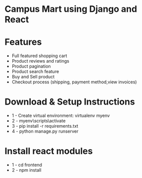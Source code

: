 # Campus Mart using Django and React

# Features
* Full featured shopping cart
* Product reviews and ratings
* Product pagination
* Product search feature
* Buy and Sell product
* Checkout process (shipping, payment method,view invoices)


# Download & Setup Instructions

* 1 - Create virtual environment: virtualenv myenv
* 2 - myenv\scripts\activate
* 3 - pip install -r requirements.txt
* 4 - python manage.py runserver

# Install react modules
* 1 - cd frontend
* 2 - npm install
